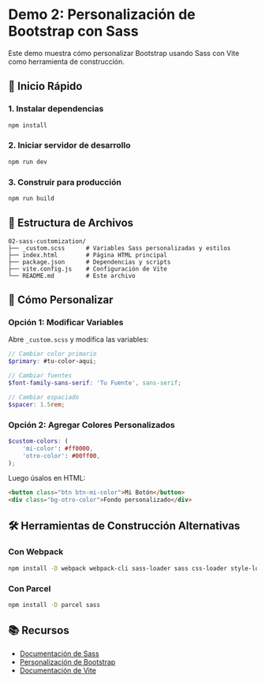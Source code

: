 # Demo 2: Personalización de Bootstrap con Sass

Este demo muestra cómo personalizar Bootstrap usando Sass con Vite como herramienta de construcción.

## 🚀 Inicio Rápido

### 1. Instalar dependencias

```bash
npm install
```

### 2. Iniciar servidor de desarrollo

```bash
npm run dev
```

### 3. Construir para producción

```bash
npm run build
```

## 📁 Estructura de Archivos

```
02-sass-customization/
├── _custom.scss      # Variables Sass personalizadas y estilos
├── index.html        # Página HTML principal
├── package.json      # Dependencias y scripts
├── vite.config.js    # Configuración de Vite
└── README.md         # Este archivo
```

## 🎨 Cómo Personalizar

### Opción 1: Modificar Variables

Abre `_custom.scss` y modifica las variables:

```scss
// Cambiar color primario
$primary: #tu-color-aqui;

// Cambiar fuentes
$font-family-sans-serif: 'Tu Fuente', sans-serif;

// Cambiar espaciado
$spacer: 1.5rem;
```

### Opción 2: Agregar Colores Personalizados

```scss
$custom-colors: (
	'mi-color': #ff0000,
	'otro-color': #00ff00,
);
```

Luego úsalos en HTML:

```html
<button class="btn btn-mi-color">Mi Botón</button>
<div class="bg-otro-color">Fondo personalizado</div>
```

## 🛠️ Herramientas de Construcción Alternativas

### Con Webpack

```bash
npm install -D webpack webpack-cli sass-loader sass css-loader style-loader
```

### Con Parcel

```bash
npm install -D parcel sass
```

## 📚 Recursos

- [Documentación de Sass](https://sass-lang.com/)
- [Personalización de Bootstrap](https://getbootstrap.com/docs/5.3/customize/sass/)
- [Documentación de Vite](https://vitejs.dev/)
